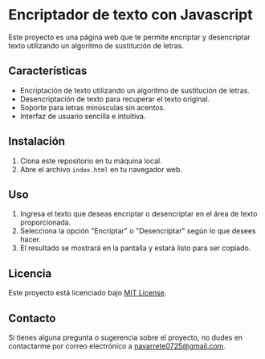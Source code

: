 <h1> Encriptador de texto con Javascript</h1>

Este proyecto es una página web que te permite encriptar y desencriptar texto utilizando un algoritmo de sustitución de letras.

## Características

- Encriptación de texto utilizando un algoritmo de sustitución de letras.
- Desencriptación de texto para recuperar el texto original.
- Soporte para letras minúsculas sin acentos.
- Interfaz de usuario sencilla e intuitiva.

## Instalación

1. Clona este repositorio en tu máquina local.
2. Abre el archivo `index.html` en tu navegador web.

## Uso

1. Ingresa el texto que deseas encriptar o desencriptar en el área de texto proporcionada.
2. Selecciona la opción "Encriptar" o "Desencriptar" según lo que desees hacer.
3. El resultado se mostrará en la pantalla y estará listo para ser copiado.

## Licencia

Este proyecto está licenciado bajo [MIT License](LICENSE).

## Contacto

Si tienes alguna pregunta o sugerencia sobre el proyecto, no dudes en contactarme por correo electrónico a [navarrete0725@gmail.com](mailto:tu@email.com).
